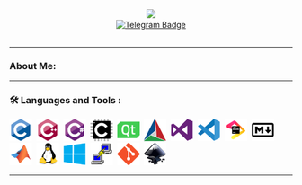 <div id="header" align="center">
  <img src="https://media1.giphy.com/media/gjrYDwbjnK8x36xZIO/giphy.gif?cid=ecf05e474kqlxnqnqys21t4icof5t6pxsakiregx11exetj8&rid=giphy.gif&ct=s" width="100"/>
</div>

<div id="badges" align="center">
	<a href="https://tlgg.ru/DikoStone">
		<img src="https://img.shields.io/badge/Telegram-blue?logo=Telegram&logoColor=white&style=for-the-badge" alt="Telegram Badge"/>
	</a>
	
</div>

<div id="counter" align="center">
<img src="https://komarev.com/ghpvc/?username=DikoSt&style=flat-square&color=blue" alt=""/>
</div>

---
### About Me:



---

### :hammer_and_wrench: Languages and Tools :

<div>
	<!-- Языки -->
	<img src="https://github.com/devicons/devicon/blob/master/icons/c/c-original.svg" title="Java" alt="Java" width="40" height="40"/>&nbsp;
	<img src="https://github.com/devicons/devicon/blob/master/icons/cplusplus/cplusplus-original.svg" title="Java" alt="Java" width="40" height="40"/>&nbsp;
	<img src="https://github.com/devicons/devicon/blob/master/icons/csharp/csharp-original.svg" title="Java" alt="Java" width="40" height="40"/>&nbsp;
	<img src="https://github.com/devicons/devicon/blob/master/icons/embeddedc/embeddedc-original.svg" title="Java" alt="Java" width="40" height="40"/>&nbsp;
	<!-- Разработка кода -->
	<img src="https://github.com/devicons/devicon/blob/master/icons/qt/qt-original.svg" title="Java" alt="Java" width="40" height="40"/>&nbsp;
	<img src="https://github.com/devicons/devicon/blob/master/icons/cmake/cmake-original.svg" title="Java" alt="Java" width="40" height="40"/>&nbsp;
	<img src="https://github.com/devicons/devicon/blob/master/icons/visualstudio/visualstudio-plain.svg" title="Java" alt="Java" width="40" height="40"/>&nbsp;
	<img src="https://github.com/devicons/devicon/blob/master/icons/vscode/vscode-original.svg" title="Java" alt="Java" width="40" height="40"/>&nbsp;
	<img src="https://github.com/devicons/devicon/blob/master/icons/jetbrains/jetbrains-original.svg" title="Java" alt="Java" width="40" height="40"/>&nbsp;
	<img src="https://github.com/devicons/devicon/blob/master/icons/markdown/markdown-original.svg" title="Java" alt="Java" width="40" height="40"/>&nbsp;
	<!-- ********************************************************************************* -->
	<!-- Математика и смежные дисциплины -->
	<img src="https://github.com/devicons/devicon/blob/master/icons/matlab/matlab-original.svg" title="Java" alt="Java" width="40" height="40"/>&nbsp;
	<!-- ********************************************************************************* -->
	<!-- Операционные системы -->
	<img src="https://github.com/devicons/devicon/blob/master/icons/linux/linux-original.svg" title="Java" alt="Java" width="40" height="40"/>&nbsp;
	<img src="https://github.com/devicons/devicon/blob/master/icons/windows8/windows8-original.svg" title="Java" alt="Java" width="40" height="40"/>&nbsp;
	<!-- ********************************************************************************* -->
	<!-- Дополнительные утилиты -->
	<img src="https://github.com/devicons/devicon/blob/master/icons/putty/putty-original.svg" title="Java" alt="Java" width="40" height="40"/>&nbsp;
	<img src="https://github.com/devicons/devicon/blob/master/icons/git/git-original.svg" title="Java" alt="Java" width="40" height="40"/>&nbsp;
	<img src="https://github.com/devicons/devicon/blob/master/icons/inkscape/inkscape-original.svg" title="Java" alt="Java" width="40" height="40"/>&nbsp;
	<!-- ********************************************************************************* -->
</div>

---



